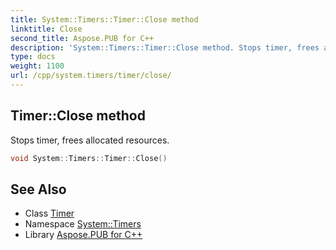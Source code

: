 ```yaml
---
title: System::Timers::Timer::Close method
linktitle: Close
second_title: Aspose.PUB for C++
description: 'System::Timers::Timer::Close method. Stops timer, frees allocated resources in C++.'
type: docs
weight: 1100
url: /cpp/system.timers/timer/close/
---
```

## Timer::Close method


Stops timer, frees allocated resources.

```cpp
void System::Timers::Timer::Close()
```

## See Also

* Class [Timer](../)
* Namespace [System::Timers](../../)
* Library [Aspose.PUB for C++](../../../)
